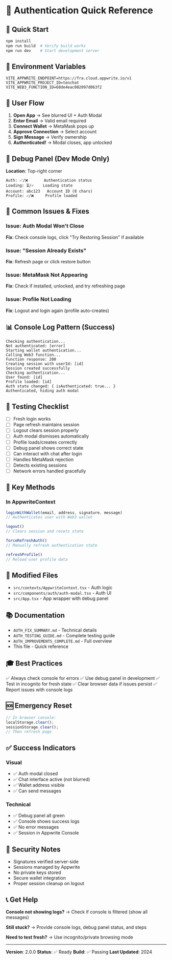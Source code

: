 # 🔐 Authentication Quick Reference

## 🚀 Quick Start

```bash
npm install
npm run build  # Verify build works
npm run dev    # Start development server
```

## 🔑 Environment Variables

```env
VITE_APPWRITE_ENDPOINT=https://fra.cloud.appwrite.io/v1
VITE_APPWRITE_PROJECT_ID=tenchat
VITE_WEB3_FUNCTION_ID=68de4eac002097d063f2
```

## 📱 User Flow

1. **Open App** → See blurred UI + Auth Modal
2. **Enter Email** → Valid email required
3. **Connect Wallet** → MetaMask pops up
4. **Approve Connection** → Select account
5. **Sign Message** → Verify ownership
6. **Authenticated!** → Modal closes, app unlocked

## 🐛 Debug Panel (Dev Mode Only)

**Location**: Top-right corner

```
Auth: ✅/❌       Authentication status
Loading: ⏳/✓    Loading state  
Account: abc123   Account ID (8 chars)
Profile: ✓/❌     Profile loaded
```

## 🔧 Common Issues & Fixes

### Issue: Auth Modal Won't Close
**Fix**: Check console logs, click "Try Restoring Session" if available

### Issue: "Session Already Exists"  
**Fix**: Refresh page or click restore button

### Issue: MetaMask Not Appearing
**Fix**: Check if installed, unlocked, and try refreshing page

### Issue: Profile Not Loading
**Fix**: Logout and login again (profile auto-creates)

## 📊 Console Log Pattern (Success)

```
Checking authentication...
Not authenticated: [error]
Starting wallet authentication...
Calling Web3 function...
Function response: 200
Creating session with userId: [id]
Session created successfully
Checking authentication...
User found: [id]
Profile loaded: [id]
Auth state changed: { isAuthenticated: true... }
Authenticated, hiding auth modal
```

## 🎯 Testing Checklist

- [ ] Fresh login works
- [ ] Page refresh maintains session
- [ ] Logout clears session properly
- [ ] Auth modal dismisses automatically
- [ ] Profile loads/creates correctly
- [ ] Debug panel shows correct state
- [ ] Can interact with chat after login
- [ ] Handles MetaMask rejection
- [ ] Detects existing sessions
- [ ] Network errors handled gracefully

## 🔄 Key Methods

### In AppwriteContext

```typescript
loginWithWallet(email, address, signature, message)
// Authenticates user with Web3 wallet

logout()
// Clears session and resets state

forceRefreshAuth()
// Manually refresh authentication state

refreshProfile()
// Reload user profile data
```

## 📁 Modified Files

- `src/contexts/AppwriteContext.tsx` - Auth logic
- `src/components/auth/auth-modal.tsx` - Auth UI
- `src/App.tsx` - App wrapper with debug panel

## 📚 Documentation

- `AUTH_FIX_SUMMARY.md` - Technical details
- `AUTH_TESTING_GUIDE.md` - Complete testing guide
- `AUTH_IMPROVEMENTS_COMPLETE.md` - Full overview
- This file - Quick reference

## 🎓 Best Practices

✅ Always check console for errors
✅ Use debug panel in development
✅ Test in incognito for fresh state
✅ Clear browser data if issues persist
✅ Report issues with console logs

## 🆘 Emergency Reset

```javascript
// In browser console:
localStorage.clear();
sessionStorage.clear();
// Then refresh page
```

## ✅ Success Indicators

### Visual
- ✅ Auth modal closed
- ✅ Chat interface active (not blurred)
- ✅ Wallet address visible
- ✅ Can send messages

### Technical
- ✅ Debug panel all green
- ✅ Console shows success logs
- ✅ No error messages
- ✅ Session in Appwrite Console

## 🔐 Security Notes

- Signatures verified server-side
- Sessions managed by Appwrite
- No private keys stored
- Secure wallet integration
- Proper session cleanup on logout

## 📞 Get Help

**Console not showing logs?**
→ Check if console is filtered (show all messages)

**Still stuck?**
→ Provide console logs, debug panel status, and steps

**Need to test fresh?**
→ Use incognito/private browsing mode

---

**Version**: 2.0.0
**Status**: ✅ Ready
**Build**: ✅ Passing
**Last Updated**: 2024
